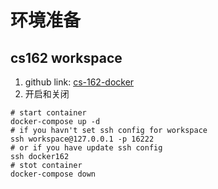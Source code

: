 # 环境准备
## cs162 workspace
1. github link: [cs-162-docker](https://github.com/Berkeley-CS162/cs162-workspace)
2. 开启和关闭 
```shell
# start container
docker-compose up -d
# if you havn't set ssh config for workspace
ssh workspace@127.0.0.1 -p 16222
# or if you have update ssh config
ssh docker162
# stot container
docker-compose down
```
	
